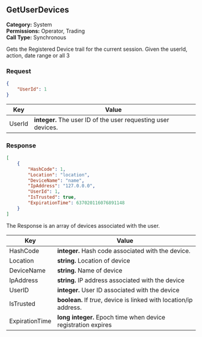 ## GetUserDevices

**Category:** System<br />**Permissions:** Operator, Trading<br />**Call Type:** Synchronous

Gets the Registered Device trail for the current session. Given the userId, action, date range or all 3

### Request

```json
{
    "UserId": 1
}
```

| Key         | Value                                                        |
| ----------- | ------------------------------------------------------------ |
| UserId      	  | **integer.** The user ID of the user requesting user devices. |

### Response

```json
[
	{
	    "HashCode": 1,
	    "Location": "location",
	    "DeviceName": "name",
	    "IpAddress": "127.0.0.0",
	    "UserId": 1,
	    "IsTrusted": true,
	    "ExpirationTime": 637020116076891148
	}
]
```
The Response is an array of devices associated with the user.

| Key       | Value                                                        |
| --------- | ------------------------------------------------------------ |
| HashCode    | **integer.** Hash code associated with the device. |
| Location  | **string.**  Location of device |
| DeviceName | **string.** Name of device |
| IpAddress | **string.** IP address associated with the device |
| UserID    | **integer.** User ID associated with the device   |
| IsTrusted    | **boolean.** If *true*, device is linked with location/ip address.  |
| ExpirationTime    | **long integer.** Epoch time when device registration expires  |

